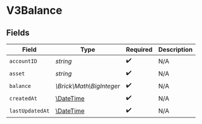 # V3Balance


## Fields

| Field                                                         | Type                                                          | Required                                                      | Description                                                   |
| ------------------------------------------------------------- | ------------------------------------------------------------- | ------------------------------------------------------------- | ------------------------------------------------------------- |
| `accountID`                                                   | *string*                                                      | :heavy_check_mark:                                            | N/A                                                           |
| `asset`                                                       | *string*                                                      | :heavy_check_mark:                                            | N/A                                                           |
| `balance`                                                     | *\Brick\Math\BigInteger*                                      | :heavy_check_mark:                                            | N/A                                                           |
| `createdAt`                                                   | [\DateTime](https://www.php.net/manual/en/class.datetime.php) | :heavy_check_mark:                                            | N/A                                                           |
| `lastUpdatedAt`                                               | [\DateTime](https://www.php.net/manual/en/class.datetime.php) | :heavy_check_mark:                                            | N/A                                                           |